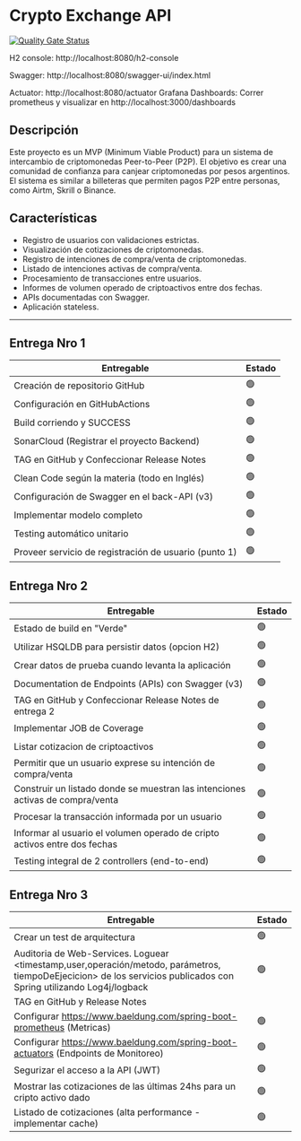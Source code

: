 # Crypto Exchange API

[![Quality Gate Status](https://sonarcloud.io/api/project_badges/measure?project=AbrSantiago_unq-dapp-crypto-exchange&metric=alert_status)](https://sonarcloud.io/summary/new_code?id=AbrSantiago_unq-dapp-crypto-exchange)

H2 console: http://localhost:8080/h2-console

Swagger: http://localhost:8080/swagger-ui/index.html

Actuator: http://localhost:8080/actuator
Grafana Dashboards: Correr prometheus y visualizar en http://localhost:3000/dashboards

## Descripción
Este proyecto es un MVP (Minimum Viable Product) para un sistema de intercambio de criptomonedas Peer-to-Peer (P2P). El objetivo es crear una comunidad de confianza para canjear criptomonedas por pesos argentinos. El sistema es similar a billeteras que permiten pagos P2P entre personas, como Airtm, Skrill o Binance.

## Características
- Registro de usuarios con validaciones estrictas.
- Visualización de cotizaciones de criptomonedas.
- Registro de intenciones de compra/venta de criptomonedas.
- Listado de intenciones activas de compra/venta.
- Procesamiento de transacciones entre usuarios.
- Informes de volumen operado de criptoactivos entre dos fechas.
- APIs documentadas con Swagger.
- Aplicación stateless.

---
## Entrega Nro 1

| Entregable | Estado |
|------------|--------|
| Creación de repositorio GitHub | 🟢     |
| Configuración en GitHubActions | 🟢     |
| Build corriendo y SUCCESS | 🟢     |
| SonarCloud (Registrar el proyecto Backend) | 🟢     |
| TAG en GitHub y Confeccionar Release Notes | 🟢     |
| Clean Code según la materia (todo en Inglés) | 🟢     |
| Configuración de Swagger en el back-API (v3) | 🟢     |
| Implementar modelo completo | 🟢     |
| Testing automático unitario | 🟢     |
| Proveer servicio de registración de usuario (punto 1) | 🟢     |

## Entrega Nro 2

| Entregable | Estado |
|------------|--------|
| Estado de build en "Verde" | 🟢     |
| Utilizar HSQLDB para persistir datos (opcion H2) | 🟢     |
| Crear datos de prueba cuando levanta la aplicación | 🟢     |
| Documentation de Endpoints (APIs) con Swagger (v3) | 🟢      |
| TAG en GitHub y Confeccionar Release Notes de entrega 2 | 🟢      |
| Implementar JOB de Coverage | 🟢     |
| Listar cotizacion de criptoactivos | 🟢     |
| Permitir que un usuario exprese su intención de compra/venta | 🟢     |
| Construir un listado donde se muestran las intenciones activas de compra/venta | 🟢     |
| Procesar la transacción informada por un usuario | 🟢      |
| Informar al usuario el volumen operado de cripto activos entre dos fechas | 🟢      |
| Testing integral de 2 controllers (end-to-end) | 🟢     |

## Entrega Nro 3

| Entregable | Estado |
|------------|-------|
| Crear un test de arquitectura | 🟢    |
| Auditoria de Web-Services. Loguear <timestamp,user,operación/metodo, parámetros, tiempoDeEjecicion> de los servicios publicados con Spring utilizando Log4j/logback | 🟢      |
| TAG en GitHub y Release Notes |       |
| Configurar https://www.baeldung.com/spring-boot-prometheus (Metricas) | 🟢     |
| Configurar https://www.baeldung.com/spring-boot-actuators (Endpoints de Monitoreo) | 🟢     |
| Segurizar el acceso a la API (JWT) | 🟢      |
| Mostrar las cotizaciones de las últimas 24hs para un cripto activo dado | 🟢      |
| Listado de cotizaciones (alta performance - implementar cache) | 🟢     |
